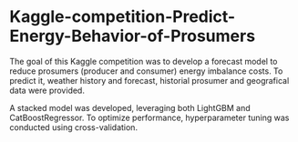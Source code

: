 # Kaggle-competition-Predict-Energy-Behavior-of-Prosumers
The goal of this Kaggle competition was to develop a forecast model to reduce prosumers (producer and consumer) energy imbalance costs.
To predict it, weather history and forecast, historial prosumer and geografical data were provided.

A stacked model was developed, leveraging both LightGBM and CatBoostRegressor. To optimize performance, hyperparameter tuning was conducted using cross-validation.
